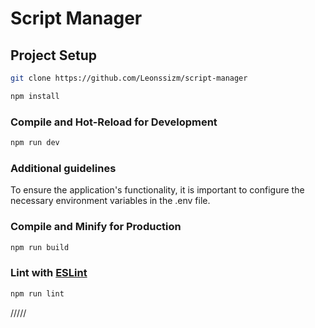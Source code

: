 # Script Manager


## Project Setup

```sh
git clone https://github.com/Leonssizm/script-manager
```

```sh
npm install
```

### Compile and Hot-Reload for Development

```sh
npm run dev
```

### Additional guidelines

To ensure the application's functionality, it is important to configure the necessary environment variables in the .env file.

### Compile and Minify for Production

```sh
npm run build
```

### Lint with [ESLint](https://eslint.org/)

```sh
npm run lint
```
/////
